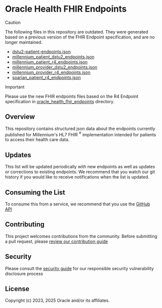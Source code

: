 # Oracle Health FHIR Endpoints

> [!CAUTION]
> The following files in this repository are outdated. They were generated based on a previous version of the FHIR Endpoint specification, and are no longer maintained.
> - [dstu2-patient-endpoints.json](dstu2-patient-endpoints.json)
> - [millennium_patient_dstu2_endpoints.json](millennium_patient_dstu2_endpoints.json)
> - [millennium_patient_r4_endpoints.json](millennium_patient_r4_endpoints.json)
> - [millennium_provider_dstu2_endpoints.json](millennium_provider_dstu2_endpoints.json)
> - [millennium_provider_r4_endpoints.json](millennium_provider_r4_endpoints.json)
> - [soarian_patient_r4_endpoints.json](soarian_patient_r4_endpoints.json)

> [!IMPORTANT]
> Please use the new FHIR endpoints files based on the R4 Endpoint specification in [oracle_health_fhir_endpoints](oracle_health_fhir_endpoints) directory.

## Overview

This repository contains structured json data about the endpoints currently published for Millennium's 
HL7 FHIR <sup>®</sup> implementation intended for patients to access their health care data. 

## Updates
This list will be updated periodically with new endpoints as 
well as updates or corrections to existing endpoints. We recommend that you watch our git history if you would like 
to receive notifications when the list is updated.

## Consuming the List
To consume this from a service, we recommend that you use the [GitHub API](https://developer.github.com/v3/)

## Contributing

This project welcomes contributions from the community. Before submitting a pull request, please [review our contribution guide](./CONTRIBUTING.md)

## Security

Please consult the [security guide](./SECURITY.md) for our responsible security vulnerability disclosure process

## License

Copyright (c) 2023, 2025 Oracle and/or its affiliates.
